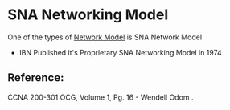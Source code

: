 # SNA Networking Model

One of the types of [Network Model](https://app.gitbook.com/@mudassirs46/s/network-fundamentals/~/drafts/-MRZ4cjfS8UXyANv_uLC/internet-networking-model) is SNA Network Model

* IBN Published it's Proprietary SNA Networking Model in 1974

## Reference:

CCNA 200-301 OCG, Volume 1, Pg. 16 - Wendell Odom .

